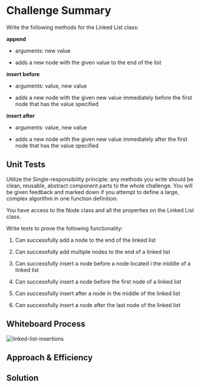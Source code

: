 # Challenge Summary
<!-- Description of the challenge -->
Write the following methods for the Linked List class:

**append**

- arguments: new value

- adds a new node with the given value to the end of the list

**insert before**

- arguments: value, new value

- adds a new node with the given new value immediately before the first node that has the value specified

**insert after**

- arguments: value, new value

- adds a new node with the given new value immediately after the first node that has the value specified

## Unit Tests

Utilize the Single-responsibility principle: any methods you write should be clean, reusable, abstract component parts to the whole challenge. You will be given feedback and marked down if you attempt to define a large, complex algorithm in one function definition.

You have access to the Node class and all the properties on the Linked List class.

Write tests to prove the following functionality:

1. Can successfully add a node to the end of the linked list

2. Can successfully add multiple nodes to the end of a linked list

3. Can successfully insert a node before a node located i the middle of a linked list

4. Can successfully insert a node before the first node of a linked list

5. Can successfully insert after a node in the middle of the linked list

6. Can successfully insert a node after the last node of the linked list

## Whiteboard Process
<!-- Embedded whiteboard image -->
![linked-list-insertions](/code_challenges/linked-list-insertions/linked-list-insertions.jpg)

## Approach & Efficiency
<!-- What approach did you take? Why? What is the Big O space/time for this approach? -->

## Solution
<!-- Show how to run your code, and examples of it in action -->

